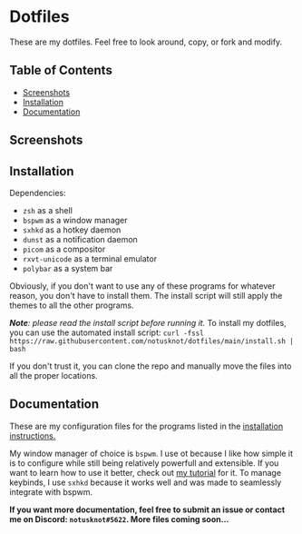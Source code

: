 # Dotfiles

These are my dotfiles. Feel free to look around, copy, or fork and modify. 

 ## Table of Contents

- [Screenshots](#screenshots)
- [Installation](#installation)
- [Documentation](#documentation)

## Screenshots


## Installation

Dependencies:
- ```zsh``` as a shell
- ```bspwm``` as a window manager
- ```sxhkd``` as a hotkey daemon
- ```dunst``` as a notification daemon
- ```picom``` as a compositor
- ```rxvt-unicode``` as a terminal emulator
- ```polybar``` as a system bar

Obviously, if you don't want to use any of these programs for whatever reason, you don't have to install them. The install script will still apply the themes to all the other programs.

***Note**: please read the install script before running it.*
To install my dotfiles, you can use the automated install script:
```curl -fssl https://raw.githubusercontent.com/notusknot/dotfiles/main/install.sh | bash```

If you don't trust it, you can clone the repo and manually move the files into all the proper locations. 

## Documentation

These are my configuration files for the programs listed in the [installation instructions.](#installation)

My window manager of choice is ```bspwm```. I use ot because I like how simple it is to configure while still being relatively powerfull and extensible. If you want to learn how to use it better, check out [my tutorial](https://youtu.be/_55HGnz422M) for it. To manage keybinds, I use ```sxhkd``` because it works well and was made to seamlessly integrate with bspwm.


**If you want more documentation, feel free to submit an issue or contact me on Discord: ```notusknot#5622```. More files coming soon...**

